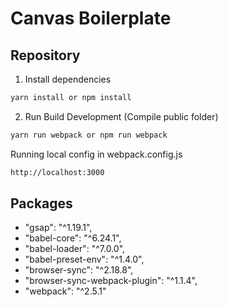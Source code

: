 # Canvas Boilerplate


## Repository

1. Install dependencies

```bash
yarn install or npm install
```

2. Run Build Development (Compile public folder)

```bash
yarn run webpack or npm run webpack
```

Running local config in webpack.config.js

```bash
http://localhost:3000
```

## Packages

* "gsap": "^1.19.1",
* "babel-core": "^6.24.1",
* "babel-loader": "^7.0.0",
* "babel-preset-env": "^1.4.0",
* "browser-sync": "^2.18.8",
* "browser-sync-webpack-plugin": "^1.1.4",
* "webpack": "^2.5.1"